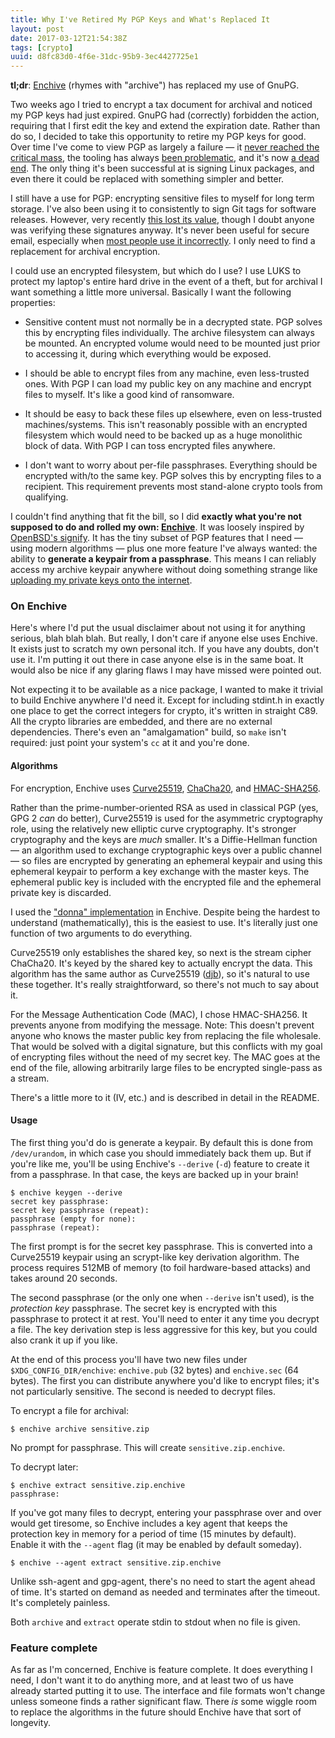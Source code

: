 ```yaml
---
title: Why I've Retired My PGP Keys and What's Replaced It
layout: post
date: 2017-03-12T21:54:38Z
tags: [crypto]
uuid: d8fc83d0-4f6e-31dc-95b9-3ec4427725e1
---
```


**tl;dr**: [Enchive][enchive] (rhymes with "archive") has replaced my
use of GnuPG.

Two weeks ago I tried to encrypt a tax document for archival and
noticed my PGP keys had just expired. GnuPG had (correctly) forbidden
the action, requiring that I first edit the key and extend the
expiration date. Rather than do so, I decided to take this opportunity
to retire my PGP keys for good. Over time I've come to view PGP as
largely a failure — it [never reached the critical mass][fv], the
tooling has always [been problematic][mg], and it's now [a dead
end][mm]. The only thing it's been successful at is signing Linux
packages, and even there it could be replaced with something simpler
and better.

I still have a use for PGP: encrypting sensitive files to myself for
long term storage. I've also been using it to consistently to sign Git
tags for software releases. However, very recently [this lost its
value][sha], though I doubt anyone was verifying these signatures
anyway. It's never been useful for secure email, especially when [most
people use it incorrectly][inline]. I only need to find a replacement
for archival encryption.

I could use an encrypted filesystem, but which do I use? I use LUKS to
protect my laptop's entire hard drive in the event of a theft, but for
archival I want something a little more universal. Basically I want the
following properties:

* Sensitive content must not normally be in a decrypted state. PGP
  solves this by encrypting files individually. The archive filesystem
  can always be mounted. An encrypted volume would need to be mounted
  just prior to accessing it, during which everything would be
  exposed.

* I should be able to encrypt files from any machine, even
  less-trusted ones. With PGP I can load my public key on any machine
  and encrypt files to myself. It's like a good kind of ransomware.

* It should be easy to back these files up elsewhere, even on
  less-trusted machines/systems. This isn't reasonably possible with an
  encrypted filesystem which would need to be backed up as a huge
  monolithic block of data. With PGP I can toss encrypted files
  anywhere.

* I don't want to worry about per-file passphrases. Everything should
  be encrypted with/to the same key. PGP solves this by encrypting
  files to a recipient. This requirement prevents most stand-alone
  crypto tools from qualifying.

I couldn't find anything that fit the bill, so I did **exactly what
you're not supposed to do and rolled my own: [Enchive][enchive]**. It
was loosely inspired by [OpenBSD's signify][signify]. It has the tiny
subset of PGP features that I need — using modern algorithms — plus
one more feature I've always wanted: the ability to **generate a
keypair from a passphrase**. This means I can reliably access my
archive keypair anywhere without doing something strange like
[uploading my private keys onto the internet][pub].

### On Enchive

Here's where I'd put the usual disclaimer about not using it for
anything serious, blah blah blah. But really, I don't care if anyone
else uses Enchive. It exists just to scratch my own personal itch. If
you have any doubts, don't use it. I'm putting it out there in case
anyone else is in the same boat. It would also be nice if any glaring
flaws I may have missed were pointed out.

Not expecting it to be available as a nice package, I wanted to make it
trivial to build Enchive anywhere I'd need it. Except for including
stdint.h in exactly one place to get the correct integers for crypto,
it's written in straight C89. All the crypto libraries are embedded, and
there are no external dependencies. There's even an "amalgamation" build,
so `make` isn't required: just point your system's `cc` at it and you're
done.

#### Algorithms

For encryption, Enchive uses [Curve25519][curve], [ChaCha20][chacha],
and [HMAC-SHA256][hmac].

Rather than the prime-number-oriented RSA as used in classical PGP
(yes, GPG 2 *can* do better), Curve25519 is used for the asymmetric
cryptography role, using the relatively new elliptic curve
cryptography. It's stronger cryptography and the keys are *much*
smaller. It's a Diffie-Hellman function — an algorithm used to
exchange cryptographic keys over a public channel — so files are
encrypted by generating an ephemeral keypair and using this ephemeral
keypair to perform a key exchange with the master keys. The ephemeral
public key is included with the encrypted file and the ephemeral
private key is discarded.

I used the ["donna" implementation][donna] in Enchive. Despite being
the hardest to understand (mathematically), this is the easiest to
use. It's literally just one function of two arguments to do
everything.

Curve25519 only establishes the shared key, so next is the stream
cipher ChaCha20. It's keyed by the shared key to actually encrypt the
data. This algorithm has the same author as Curve25519 ([djb][djb]),
so it's natural to use these together. It's really straightforward, so
there's not much to say about it.

For the Message Authentication Code (MAC), I chose HMAC-SHA256. It
prevents anyone from modifying the message. Note: This doesn't prevent
anyone who knows the master public key from replacing the file
wholesale. That would be solved with a digital signature, but this
conflicts with my goal of encrypting files without the need of my secret
key. The MAC goes at the end of the file, allowing arbitrarily large
files to be encrypted single-pass as a stream.

There's a little more to it (IV, etc.) and is described in detail in the
README.

#### Usage

The first thing you'd do is generate a keypair. By default this is done
from `/dev/urandom`, in which case you should immediately back them up.
But if you're like me, you'll be using Enchive's `--derive` (`-d`)
feature to create it from a passphrase. In that case, the keys are
backed up in your brain!

    $ enchive keygen --derive
    secret key passphrase:
    secret key passphrase (repeat):
    passphrase (empty for none):
    passphrase (repeat):

The first prompt is for the secret key passphrase. This is converted
into a Curve25519 keypair using an scrypt-like key derivation algorithm.
The process requires 512MB of memory (to foil hardware-based attacks)
and takes around 20 seconds.

The second passphrase (or the only one when `--derive` isn't used), is
the *protection key* passphrase. The secret key is encrypted with this
passphrase to protect it at rest. You'll need to enter it any time you
decrypt a file. The key derivation step is less aggressive for this key,
but you could also crank it up if you like.

At the end of this process you'll have two new files under
`$XDG_CONFIG_DIR/enchive`: `enchive.pub` (32 bytes) and `enchive.sec`
(64 bytes). The first you can distribute anywhere you'd like to encrypt
files; it's not particularly sensitive. The second is needed to decrypt
files.

To encrypt a file for archival:

    $ enchive archive sensitive.zip

No prompt for passphrase. This will create `sensitive.zip.enchive`.

To decrypt later:

    $ enchive extract sensitive.zip.enchive
    passphrase:

If you've got many files to decrypt, entering your passphrase over and
over would get tiresome, so Enchive includes a key agent that keeps
the protection key in memory for a period of time (15 minutes by
default). Enable it with the `--agent` flag (it may be enabled by
default someday).

    $ enchive --agent extract sensitive.zip.enchive

Unlike ssh-agent and gpg-agent, there's no need to start the agent
ahead of time. It's started on demand as needed and terminates after
the timeout. It's completely painless.

Both `archive` and `extract` operate stdin to stdout when no file is
given.

### Feature complete

As far as I'm concerned, Enchive is feature complete. It does
everything I need, I don't want it to do anything more, and at least
two of us have already started putting it to use. The interface and
file formats won't change unless someone finds a rather significant
flaw. There *is* some wiggle room to replace the algorithms in the
future should Enchive have that sort of longevity.


[donna]: https://github.com/agl/curve25519-donna
[inline]: https://josefsson.org/inline-openpgp-considered-harmful.html
[chacha]: https://cr.yp.to/chacha.html
[curve]: https://cr.yp.to/ecdh.html
[sha]: https://shattered.io/
[signify]: http://www.tedunangst.com/flak/post/signify
[mg]: https://blog.cryptographyengineering.com/2014/08/13/whats-matter-with-pgp/
[fv]: https://blog.filippo.io/giving-up-on-long-term-pgp/
[mm]: https://moxie.org/blog/gpg-and-me/
[pub]: /blog/2012/06/24/
[enchive]: https://github.com/skeeto/enchive
[djb]: https://cr.yp.to/djb.html
[hmac]: https://tools.ietf.org/html/rfc2104
